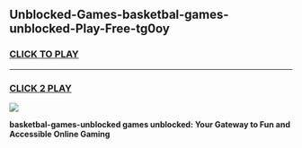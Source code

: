 
## Unblocked-Games-basketbal-games-unblocked-Play-Free-tg0oy
<h3>
<a href="https://premium76.site?title=basketbal-games-unblocked&ref=10A">CLICK TO PLAY</a></h3>
<hr>

<h3>
<a href="https://premium76.site?title=basketbal-games-unblocked&ref=10A">CLICK 2 PLAY</a>
  
</h3>

<a href="https://premium76.site?title=basketbal-games-unblocked&ref=10A"><img src="https://clearcache.store/games.png"></a>


**basketbal-games-unblocked games unblocked: Your Gateway to Fun and Accessible Online Gaming**
